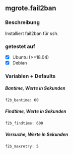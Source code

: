 ## mgrote.fail2ban

### Beschreibung
Installiert fail2ban für ssh.

### getestet auf
- [x] Ubuntu (>=18.04)
- [x] Debian

### Variablen + Defaults
##### Bantime, Werte in Sekunden
  ``f2b_bantime: 60``
##### Findtime, Werte in Sekunden
  ``f2b_findtime: 600``
##### Versuche, Werte in Sekunden
  ``f2b_maxretry: 5``

